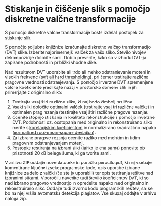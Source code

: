 # Stiskanje in čiščenje slik s pomočjo diskretne valčne transformacije 
S pomočjo diskretne valčne transformacije boste izdelali  postopek za stiskanje slik.

S pomočjo poljubne knjižnice izračunajte diskretno valčno transformacijo (DVT) slike. Izberite najprimernejši valček za vašo sliko. Število nivojev dekompozicije določite sami. Dobro preverite, kako so v izhodu DVT-ja zapisane podrobnosti in približki vhodne slike. 

Nad rezultatom DVT uporabite ali trdo ali mehko odstranjevanje motenj in visokih frekvenc ([soft ali hard thresholding](http://www.numerical-tours.com/matlab/denoisingwav_1_wavelet_1d/)), pri čemer testirajte različne pragovne vrednosti odstranjevanja. S pomočjo inverzne DVT spremenjene valčne koeficiente preslikajte nazaj v prostorsko domeno slik in jih primerjajte z originalno  sliko:
1. Testirajte vsaj štiri različne slike, ki naj bodo čimbolj različne. 
2. Vsaki sliki določite optimalni valček (testirajte vsaj tri različne valčke) in optimalen prag rezanja (testirajte vsaj štiri različne pragove rezanja). 
3. Ocenite stopnjo stiskanja in kvaliteto rekonstrukcije s pomočjo inverzne  DVT. Podobnosti oz. odstopanja med originalno in rekonstruirano sliko merite s [korelacijskim koeficientom](https://en.wikipedia.org/wiki/Pearson_correlation_coefficient) in normalizirano kvadratično napako ([normalized root-mean-square deviation](https://en.wikipedia.org/wiki/Root-mean-square_deviation#Normalized_root-mean-square_deviation)).
4. Za izbrane pragove rezanja ocenite razliko med mehkim in trdim pragovnim odstranjevanjem motenj. 
5. Postopke testiranja na izbrani sliki (lahko je ena sama) ponovite ob prisotnosti 20 dB belega šuma, ki ga tvorite sami.

V  arhivu ZIP oddajte nove datoteke in poročilo porocilo.pdf, ki naj vsebuje komentirane ključne izseke programske kode,  opis uporabe izbrane knjižnice za delo z valčki (če ste jo uporabili) ter opis testiranja rešitve nad izbranimi slikami.  V poročilu navedite tudi število koeficientov DVT, ki so nad izbrano pragovno vrednostjo in opredelite napako med originalno in rekonstruirano sliko. Oddajte tudi izvorno kodo programskih rešitev, saj se bo na njej vršila avtomatska detekcija plagiatov. Vse skupaj oddajte v arhivu naloga.zip.